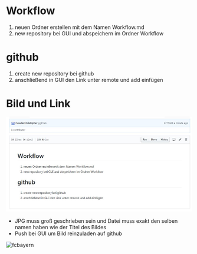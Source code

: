 # Workflow

1. neuen Ordner erstellen mit dem Namen Workflow.md
1. new repository bei GUI und abspeichern im Ordner Workflow

# github
1. create new repository bei github
1. anschließend in GUI den Link unter remote und add einfügen

# Bild und Link

![Github](Github.JPG)

* JPG muss groß geschrieben sein und Datei muss exakt den selben namen haben wie der Titel des Bildes
* Push bei GUI um Bild reinzuladen auf github

![fcbayern](https://fcbayern.com/binaries/content/gallery/fc-bayern/homepage/saison-16-17/galerien/spiele/arsenal-fcb/arsfcb14_get_070317.jpg/arsfcb14_get_070317.jpg/fcbhippo%3Alargesixteentonine)



